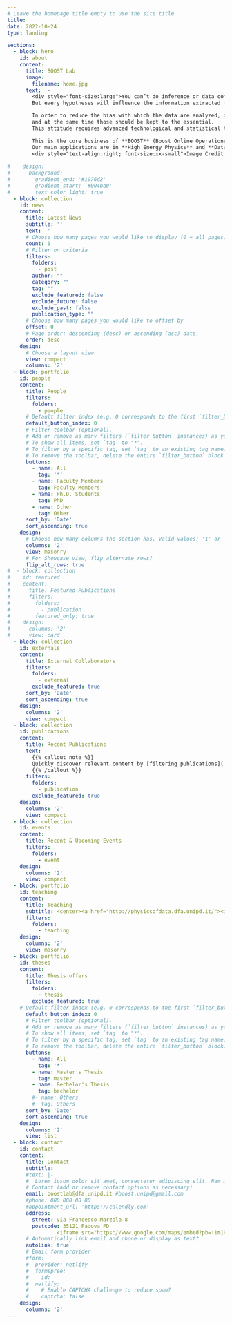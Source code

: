 ```yaml
---
# Leave the homepage title empty to use the site title
title:
date: 2022-10-24
type: landing

sections:
  - block: hero
    id: about
    content:
      title: BOOST Lab
      image:
        filename: home.jpg
      text: |-
        <div style="font-size:large">You can’t do inference or data compression without making hypotheses.
        But every hypotheses will influence the information extracted from the data.

        In order to reduce the bias with which the data are analyzed, one should be well aware about the underlying assumptions 
        and at the same time those should be kept to the essential.
        This attitude requires advanced technological and statistical tools to tackle the arduous challenges posed by the management, processing and analysis of large and complex datasets.

        This is the core business of **BOOST** (Boost Online Operations with advanced Statistics and Technology).
        Our main applications are in **High Energy Physics** and **Data-Driven Medicine**.</div>
        <div style="text-align:right; font-size:xx-small">Image Credit: D. Dominguez/CERN</div>
        
#    design:
#      background:
#        gradient_end: '#1976d2'
#        gradient_start: '#004ba0'
#        text_color_light: true
  - block: collection
    id: news
    content:
      title: Latest News
      subtitle: ''
      text: ''
      # Choose how many pages you would like to display (0 = all pages)
      count: 5
      # Filter on criteria
      filters:
        folders:
          - post
        author: ""
        category: ""
        tag: ""
        exclude_featured: false
        exclude_future: false
        exclude_past: false
        publication_type: ""
      # Choose how many pages you would like to offset by
      offset: 0
      # Page order: descending (desc) or ascending (asc) date.
      order: desc
    design:
      # Choose a layout view
      view: compact
      columns: '2'
  - block: portfolio
    id: people
    content:
      title: People
      filters:
        folders:
          - people
      # Default filter index (e.g. 0 corresponds to the first `filter_button` instance below).
      default_button_index: 0
      # Filter toolbar (optional).
      # Add or remove as many filters (`filter_button` instances) as you like.
      # To show all items, set `tag` to "*".
      # To filter by a specific tag, set `tag` to an existing tag name.
      # To remove the toolbar, delete the entire `filter_button` block.
      buttons:
        - name: All
          tag: '*'
        - name: Faculty Members
          tag: Faculty Members
        - name: Ph.D. Students
          tag: PhD 
        - name: Other
          tag: Other
      sort_by: 'Date'
      sort_ascending: true
    design:
      # Choose how many columns the section has. Valid values: '1' or '2'.
      columns: '2'
      view: masonry
      # For Showcase view, flip alternate rows?
      flip_alt_rows: true
#  - block: collection
#    id: featured
#    content:
#      title: Featured Publications
#      filters:
#        folders:
#          - publication
#        featured_only: true
#    design:
#      columns: '2'
#      view: card
  - block: collection
    id: externals
    content:
      title: External Collaborators
      filters:
        folders:
          - external
        exclude_featured: true
      sort_by: 'Date'
      sort_ascending: true 
    design:
      columns: '2'
      view: compact
  - block: collection
    id: publications
    content:
      title: Recent Publications
      text: |-
        {{% callout note %}}
        Quickly discover relevant content by [filtering publications](./publication/).
        {{% /callout %}}
      filters:
        folders:
          - publication
        exclude_featured: true
    design:
      columns: '2'
      view: compact
  - block: collection
    id: events
    content:
      title: Recent & Upcoming Events
      filters:
        folders:
          - event
    design:
      columns: '2'
      view: compact
  - block: portfolio
    id: teaching
    content:
      title: Teaching
      subtitle: <center><a href="http://physicsofdata.dfa.unipd.it/"><img src="img/logo_pod.png" alt="Physics of Data Logo" style="width:50%"></a></center>
      filters:
        folders:
          - teaching
    design:
      columns: '2'
      view: masonry   
  - block: portfolio
    id: theses
    content:
      title: Thesis offers
      filters:
        folders:
          - thesis
        exclude_featured: true
    # Default filter index (e.g. 0 corresponds to the first `filter_button` instance below).
      default_button_index: 0
      # Filter toolbar (optional).
      # Add or remove as many filters (`filter_button` instances) as you like.
      # To show all items, set `tag` to "*".
      # To filter by a specific tag, set `tag` to an existing tag name.
      # To remove the toolbar, delete the entire `filter_button` block.
      buttons:
        - name: All
          tag: '*'
        - name: Master's Thesis
          tag: master
        - name: Bechelor's Thesis
          tag: bechelor
        #- name: Others
        #  tag: Others
      sort_by: 'Date'
      sort_ascending: true    
    design:
      columns: '2'
      view: list
  - block: contact
    id: contact
    content:
      title: Contact
      subtitle:
      #text: |-
      #  Lorem ipsum dolor sit amet, consectetur adipiscing elit. Nam mi diam, venenatis ut magna et, vehicula efficitur enim.
      # Contact (add or remove contact options as necessary)
      email: boostlab@dfa.unipd.it #boost.unipd@gmail.com
      #phone: 888 888 88 88
      #appointment_url: 'https://calendly.com'
      address:
        street: Via Francesco Marzolo 8
        postcode: 35121 Padova PD
                <iframe src="https://www.google.com/maps/embed?pb=!1m18!1m12!1m3!1d700.2514157756318!2d11.885703661760342!3d45.40922537733434!2m3!1f0!2f0!3f0!3m2!1i1024!2i768!4f13.1!3m3!1m2!1s0x477eda585918ab75%3A0x76d6424a9b793480!2sUniversit%C3%A0%20Degli%20Studi%20di%20Padova%20-%20Dipartimento%20di%20Fisica%20e%20Astronomia%20G.%20Galilei!5e0!3m2!1sit!2sit!4v1661268231623!5m2!1sit!2sit" width="100%" height="450" style="border:0;" allowfullscreen="" loading="lazy" referrerpolicy="no-referrer-when-downgrade"></iframe>
      # Automatically link email and phone or display as text?
      autolink: true
      # Email form provider
      #form:
      #  provider: netlify
      #  formspree:
      #    id:
      #  netlify:
      #    # Enable CAPTCHA challenge to reduce spam?
      #    captcha: false
    design:
      columns: '2'
---
```

